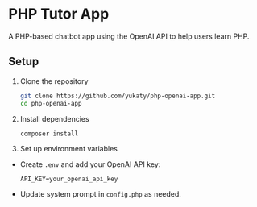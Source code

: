 # PHP Tutor App

A PHP-based chatbot app using the OpenAI API to help users learn PHP.

## Setup

1. Clone the repository
   ```bash
   git clone https://github.com/yukaty/php-openai-app.git
   cd php-openai-app
   ```

2. Install dependencies
   ```bash
   composer install
   ```

3. Set up environment variables
- Create `.env` and add your OpenAI API key:
     ```
     API_KEY=your_openai_api_key
     ```

- Update system prompt in `config.php` as needed.